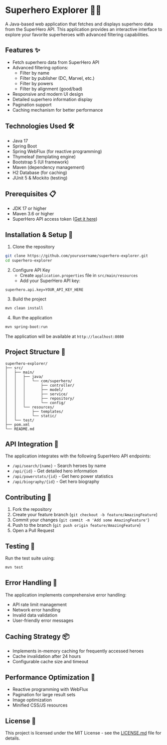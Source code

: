 # Superhero Explorer 🦸‍♂️

A Java-based web application that fetches and displays superhero data from the SuperHero API. This application provides an interactive interface to explore your favorite superheroes with advanced filtering capabilities.

## Features ✨

- Fetch superhero data from SuperHero API
- Advanced filtering options:
  - Filter by name
  - Filter by publisher (DC, Marvel, etc.)
  - Filter by powers
  - Filter by alignment (good/bad)
- Responsive and modern UI design
- Detailed superhero information display
- Pagination support
- Caching mechanism for better performance

## Technologies Used 🛠️

- Java 17
- Spring Boot
- Spring WebFlux (for reactive programming)
- Thymeleaf (templating engine)
- Bootstrap 5 (UI framework)
- Maven (dependency management)
- H2 Database (for caching)
- JUnit 5 & Mockito (testing)

## Prerequisites 📋

- JDK 17 or higher
- Maven 3.6 or higher
- SuperHero API access token ([Get it here](https://superheroapi.com/))

## Installation & Setup 🚀

1. Clone the repository
```bash
git clone https://github.com/yourusername/superhero-explorer.git
cd superhero-explorer
```

2. Configure API Key
   - Create `application.properties` file in `src/main/resources`
   - Add your SuperHero API key:
```properties
superhero.api.key=YOUR_API_KEY_HERE
```

3. Build the project
```bash
mvn clean install
```

4. Run the application
```bash
mvn spring-boot:run
```

The application will be available at `http://localhost:8080`

## Project Structure 📁

```
superhero-explorer/
├── src/
│   ├── main/
│   │   ├── java/
│   │   │   └── com/superhero/
│   │   │       ├── controller/
│   │   │       ├── model/
│   │   │       ├── service/
│   │   │       ├── repository/
│   │   │       └── config/
│   │   └── resources/
│   │       ├── templates/
│   │       └── static/
│   └── test/
├── pom.xml
└── README.md
```

## API Integration 🔌

The application integrates with the following SuperHero API endpoints:

- `/api/search/{name}` - Search heroes by name
- `/api/{id}` - Get detailed hero information
- `/api/powerstats/{id}` - Get hero power statistics
- `/api/biography/{id}` - Get hero biography

## Contributing 🤝

1. Fork the repository
2. Create your feature branch (`git checkout -b feature/AmazingFeature`)
3. Commit your changes (`git commit -m 'Add some AmazingFeature'`)
4. Push to the branch (`git push origin feature/AmazingFeature`)
5. Open a Pull Request

## Testing 🧪

Run the test suite using:
```bash
mvn test
```

## Error Handling 🚨

The application implements comprehensive error handling:
- API rate limit management
- Network error handling
- Invalid data validation
- User-friendly error messages

## Caching Strategy 📦

- Implements in-memory caching for frequently accessed heroes
- Cache invalidation after 24 hours
- Configurable cache size and timeout

## Performance Optimization 🚀

- Reactive programming with WebFlux
- Pagination for large result sets
- Image optimization
- Minified CSS/JS resources

## License 📄

This project is licensed under the MIT License - see the [LICENSE.md](LICENSE.md) file for details.
